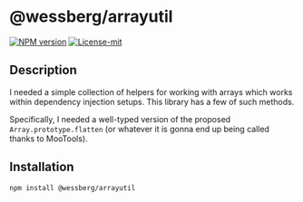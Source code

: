 # @wessberg/arrayutil
[![NPM version][npm-version-image]][npm-version-url]
[![License-mit][license-mit-image]][license-mit-url]

[license-mit-url]: https://opensource.org/licenses/MIT

[license-mit-image]: https://img.shields.io/badge/License-MIT-yellow.svg

[npm-version-url]: https://www.npmjs.com/package/@wessberg/arrayutil

[npm-version-image]: https://badge.fury.io/js/%40wessberg%2Farrayutil.svg

## Description

I needed a simple collection of helpers for working with arrays which works within dependency injection setups.
This library has a few of such methods.

Specifically, I needed a well-typed version of the proposed `Array.prototype.flatten` (or whatever it is gonna end up being called thanks to MooTools).

## Installation

`npm install @wessberg/arrayutil`
